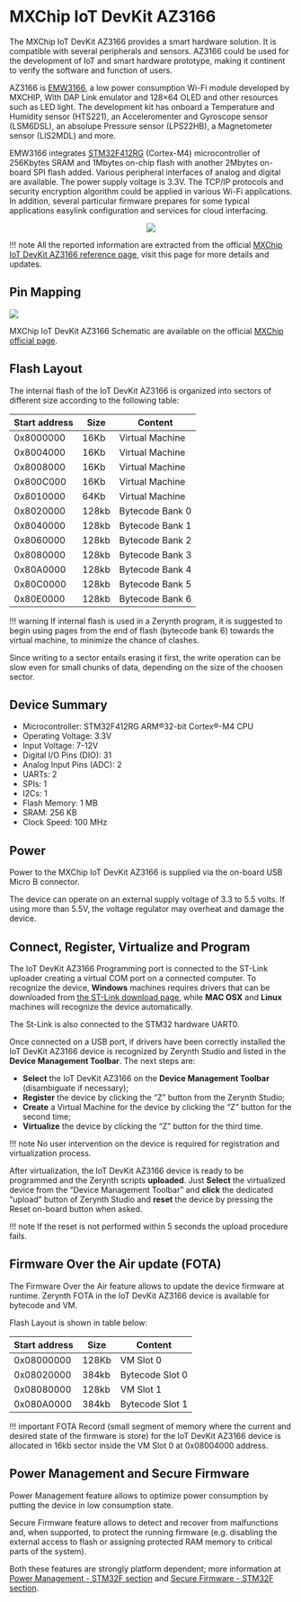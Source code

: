 # MXChip IoT DevKit AZ3166

The MXChip IoT DevKit AZ3166 provides a smart hardware solution. It is compatible with several peripherals and sensors. AZ3166 could be used for the development of IoT and smart hardware prototype, making it continent to verify the software and function of users.

AZ3166 is [EMW3166](http://en.mxchip.com/product/wifi_product/40), a low power consumption Wi-Fi module developed by MXCHIP, With DAP Link emulator and 128×64 OLED and other resources such as LED light. The development kit has onboard a Temperature and Humidity sensor (HTS221), an Acceleromenter and Gyroscope sensor (LSM6DSL), an absolupe Pressure sensor (LPS22HB),  a Magnetometer sensor (LIS2MDL) and more.

EMW3166 integrates [STM32F412RG](http://www.st.com/resource/en/datasheet/stm32f412rg.pdf) (Cortex-M4) microcontroller of 256Kbytes SRAM and 1Mbytes on-chip flash with another 2Mbytes on-board SPI flash added. Various peripheral interfaces of analog and digital are available. The power supply voltage is 3.3V. The TCP/IP protocols and security encryption algorithm could be applied in various Wi-Fi applications. In addition, several particular firmware prepares for some typical applications easylink configuration and services for cloud interfacing.

<p style="text-align:center;"><img src="https://github.com/zerynth/docs/blob/test/docs/reference/boards/az3166/docs/img/az3166.jpg?raw=true"></p>

!!! note
	All the reported information are extracted from the official [MXChip IoT DevKit AZ3166 reference page](http://mxchip.com/az3166), visit this page for more details and updates.

## Pin Mapping

![](https://github.com/zerynth/docs/blob/test/docs/reference/boards/az3166/docs/img/az3166_pin_io.jpg?raw=true)

MXChip IoT DevKit AZ3166 Schematic are available on the official [MXChip official page](http://www.mxchip.com/public/microsoft/AZ3166-SCH.pdf).

## Flash Layout

The internal flash of the IoT DevKit AZ3166 is organized into sectors of different size according to the following table:

| Start address | Size  | Content         |
|---------------|-------|-----------------|
| 0x8000000     | 16Kb  | Virtual Machine |
| 0x8004000     | 16Kb  | Virtual Machine |
| 0x8008000     | 16Kb  | Virtual Machine |
| 0x800C000     | 16Kb  | Virtual Machine |
| 0x8010000     | 64Kb  | Virtual Machine |
| 0x8020000     | 128kb | Bytecode Bank 0 |
| 0x8040000     | 128kb | Bytecode Bank 1 |
| 0x8060000     | 128kb | Bytecode Bank 2 |
| 0x8080000     | 128kb | Bytecode Bank 3 |
| 0x80A0000     | 128kb | Bytecode Bank 4 |
| 0x80C0000     | 128kb | Bytecode Bank 5 |
| 0x80E0000     | 128kb | Bytecode Bank 6 |

!!! warning
	If internal flash is used in a Zerynth program, it is suggested to begin using pages from the end of flash (bytecode bank 6) towards the virtual machine, to minimize the chance of clashes.

Since writing to a sector entails erasing it first, the write operation can be slow even for small chunks of data, depending on the size of the choosen sector.

## Device Summary

* Microcontroller: STM32F412RG ARM®32-bit Cortex®-M4 CPU
* Operating Voltage: 3.3V
* Input Voltage: 7-12V
* Digital I/O Pins (DIO): 31
* Analog Input Pins (ADC): 2
* UARTs: 2
* SPIs: 1
* I2Cs: 1
* Flash Memory: 1 MB
* SRAM: 256 KB
* Clock Speed: 100 MHz

## Power

Power to the MXChip IoT DevKit AZ3166 is supplied via the on-board USB Micro B connector.

The device can operate on an external supply voltage of 3.3 to 5.5 volts. If using more than 5.5V, the voltage regulator may overheat and damage the device.

## Connect, Register, Virtualize and Program

The IoT DevKit AZ3166 Programming port is connected to the ST-Link uploader creating a virtual COM port on a connected computer. To recognize the device, **Windows** machines requires drivers that can be downloaded from [the ST-Link download page](http://www.st.com/en/development-tools/stsw-link009.html), while **MAC OSX** and **Linux** machines will recognize the device automatically.

The St-Link is also connected to the STM32 hardware UART0.

Once connected on a USB port, if drivers have been correctly installed the IoT DevKit AZ3166 device is recognized by Zerynth Studio and listed in the **Device Management Toolbar**. The next steps are:

* **Select** the IoT DevKit AZ3166 on the **Device Management Toolbar** (disambiguate if necessary);
* **Register** the device by clicking the “Z” button from the Zerynth Studio;
* **Create** a Virtual Machine for the device by clicking the “Z” button for the second time;
* **Virtualize** the device by clicking the “Z” button for the third time.

!!! note
	No user intervention on the device is required for registration and virtualization process.

After virtualization, the IoT DevKit AZ3166 device is ready to be programmed and the  Zerynth scripts **uploaded**. Just **Select** the virtualized device from the “Device Management Toolbar” and **click** the dedicated “upload” button of Zerynth Studio and **reset** the device by pressing the Reset on-board button when asked.

!!! note
	If the reset is not performed within 5 seconds the upload procedure fails.

## Firmware Over the Air update (FOTA)

The Firmware Over the Air feature allows to update the device firmware at runtime. Zerynth FOTA in the IoT DevKit AZ3166 device is available for bytecode and VM.

Flash Layout is shown in table below:

| Start address | Size  | Content         |
|---------------|-------|-----------------|
| 0x08000000    | 128Kb | VM Slot 0       |
| 0x08020000    | 384kb | Bytecode Slot 0 |
| 0x08080000    | 128kb | VM Slot 1       |
| 0x080A0000    | 384kb | Bytecode Slot 1 |

!!! important
    FOTA Record (small segment of memory where the current and desired state of the firmware is store) for the IoT DevKit AZ3166 device is allocated in 16kb sector inside the VM Slot 0 at 0x08004000 address.

## Power Management and Secure Firmware

Power Management feature allows to optimize power consumption by putting the device in low consumption state.

Secure Firmware feature allows to detect and recover from malfunctions and, when supported, to protect the running firmware (e.g. disabling the external access to flash or assigning protected RAM memory to critical parts of the system).

Both these features are strongly platform dependent; more information at [Power Management - STM32F section](https://docs.zerynth.com/latest/official/core.zerynth.stdlib/docs/official_core.zerynth.stdlib_pwr.html#pwr-stm32f) and [Secure Firmware - STM32F section](https://docs.zerynth.com/latest/official/core.zerynth.stdlib/docs/official_core.zerynth.stdlib_sfw.html#sfw-stm32f).
<!--stackedit_data:
eyJoaXN0b3J5IjpbLTE3NjkwNDY0MjYsNTMyNzM2NzgyLC0xND
c4NDE5MjQ1LC0yMTI5ODY5NzgzXX0=
-->

